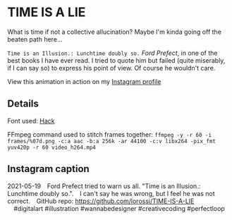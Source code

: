# TIME IS A LIE

What is time if not a collective allucination? Maybe I'm kinda going off the beaten path here...

`Time is an Illusion.: Lunchtime doubly so.` *Ford Prefect*, in one of the best books I have ever read. I tried to quote him but failed (quite miserably, if I can say so) to express his point of view. Of course he wouldn't care.

View this animation in action on my [Instagram profile](https://www.instagram.com/lorossi97)

## Details

Font used: [Hack](https://sourcefoundry.org/hack/)

FFmpeg command used to stitch frames together: `ffmpeg -y -r 60 -i frames/%07d.png -c:a aac -b:a 256k -ar 44100 -c:v libx264 -pix_fmt yuv420p -r 60 video_h264.mp4`

## Instagram caption

2021-05-19⠀
Ford Prefect tried to warn us all. "Time is an Illusion.: Lunchtime doubly so.".⠀
I can't say he was wrong, but I feel he was not correct.⠀
GitHub repo: https://github.com/lorossi/TIME-IS-A-LIE ⠀
⠀
⠀
⠀
⠀
⠀
#digitalart #illustration #wannabedesigner #creativecoding #perfectloop⠀
